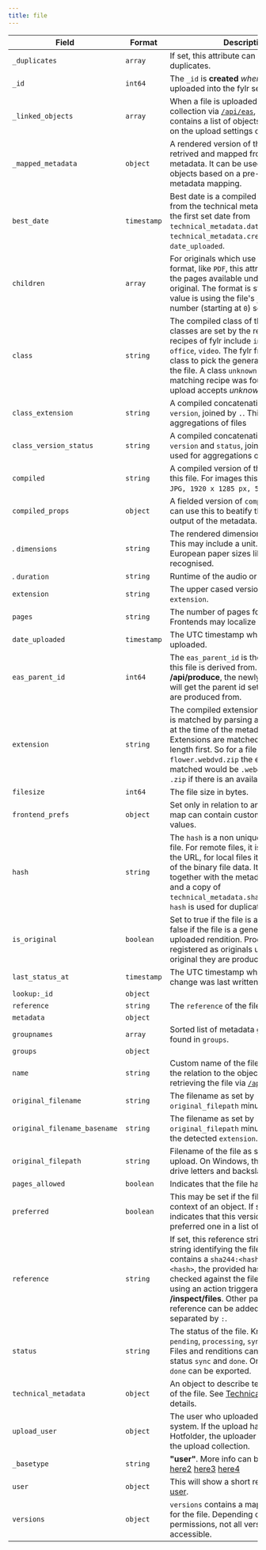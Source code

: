 ```yaml
---
title: file
---
```


<table><thead><tr><th width="300">Field</th><th width="155">Format</th><th>Description</th></tr></thead><tbody><tr><td><code>_duplicates</code></td><td><code>array</code></td><td>If set, this attribute can hold an array of duplicates.</td></tr><tr><td><code>_id</code></td><td><code>int64</code></td><td>The <code>_id</code> is <strong>created</strong> <em>when</em> a file is uploaded into the fylr server.</td></tr><tr><td><code>_linked_objects</code></td><td><code>array</code></td><td>When a file is uploaded and linked to a collection via <a href="https://docs.fylr.io/for-developers/api/endpoints/api-eas"><code>/api/eas</code></a>, the attribute contains a list of objects created based on the upload settings of that collection.</td></tr><tr><td><code>_mapped_metadata</code></td><td><code>object</code></td><td>A rendered version of the object data retrived and mapped from this file's metadata. It can be used to create objects based on a pre-configured metadata mapping.</td></tr><tr><td><code>best_date</code></td><td><code>timestamp</code></td><td>Best date is a compiled UTC timestamp from the technical metadata. <strong>fylr</strong> uses the first set date from <code>technical_metadata.date_time_original</code>, <code>technical_metadata.create_date</code>, <code>date_uploaded</code>.</td></tr><tr><td><code>children</code></td><td><code>array</code></td><td>For originals which use a pageable format, like <code>PDF</code>, this attribute contains the pages available underneath the original. The format is string and the value is using the file's <code>_id</code> and the page number (starting at <code>0</code>) separated by <code>/</code>.</td></tr><tr><td><code>class</code></td><td><code>string</code></td><td>The compiled class of the file. The classes are set by the recipe. Standard recipes of fylr include <code>image</code>, <code>audio</code>, <code>office</code>, <code>video</code>. The fylr frontend uses the class to pick the general player to view the file. A class <code>unknown</code> is assigned if no matching recipe was found but the upload accepts <em>unknown types</em>.</td></tr><tr><td><code>class_extension</code></td><td><code>string</code></td><td>A compiled concatenation of <code>class</code>, <code>version</code>, joined by <code>.</code>. This is used for aggregations of files</td></tr><tr><td><code>class_version_status</code></td><td><code>string</code></td><td>A compiled concatenation of <code>class</code>, <code>version</code> and <code>status</code>, joined by <code>.</code>. This is used for aggregations of file status.</td></tr><tr><td><code>compiled</code></td><td><code>string</code></td><td>A compiled version of the metadata for this file. For images this looks like this: <code>JPG, 1920 x 1285 px, 569.5 kB</code>.</td></tr><tr><td><code>compiled_props</code></td><td><code>object</code></td><td>A fielded version of <code>compiled</code>. Frontends can use this to beatify the compiled output of the metadata.</td></tr><tr><td>.   <code>dimensions</code></td><td><code>string</code></td><td>The rendered dimensions for this file. This may include a unit. For page sizes European paper sizes like A4 will be recognised.</td></tr><tr><td> .  <code>duration</code></td><td><code>string</code></td><td>Runtime of the audio or video file.</td></tr><tr><td>    <code>extension</code></td><td><code>string</code></td><td>The upper cased version of the <code>extension</code>.</td></tr><tr><td>    <code>pages</code></td><td><code>string</code></td><td>The number of pages followed by a <code>p.</code>. Frontends may localize this manually.</td></tr><tr><td><code>date_uploaded</code></td><td><code>timestamp</code></td><td>The UTC timestamp when this file was uploaded.</td></tr><tr><td><code>eas_parent_id</code></td><td><code>int64</code></td><td>The <code>eas_parent_id</code> is the id of the file this file is derived from. When using <strong>/api/produce</strong>, the newly produced files will get the parent id set to the file they are produced from.</td></tr><tr><td><code>extension</code></td><td><code>string</code></td><td>The compiled extension of the file. This is matched by parsing available recipes at the time of the metadata generation. Extensions are matched by longer length first. So for a file <code>flower.webdvd.zip</code> the extension matched would be <code>.webdvd.zip</code> and not <code>.zip</code> if there is an available recipe.</td></tr><tr><td><code>filesize</code></td><td><code>int64</code></td><td>The file size in bytes.</td></tr><tr><td><code>frontend_prefs</code></td><td><code>object</code></td><td>Set only in relation to an object. This map can contain custom attributes and values.</td></tr><tr><td><code>hash</code></td><td><code>string</code></td><td>The <code>hash</code> is a non unique identifier of the file. For remote files, it is the <a href="https://en.wikipedia.org/wiki/Md5sum"><strong>md5sum</strong></a> of the URL, for local files it is the <a href="https://en.wikipedia.org/wiki/SHA-2"><strong>SHA-256</strong></a> of the binary file data. It is calculated together with the metadata for the file and a copy of <code>technical_metadata.sha256_hash</code>. The <code>hash</code> is used for duplicate detection.</td></tr><tr><td><code>is_original</code></td><td><code>boolean</code></td><td>Set to true if the file is an original. It is false if the file is a generated or uploaded rendition. Produced files are registered as originals underneath the original they are produced from.</td></tr><tr><td><code>last_status_at</code></td><td><code>timestamp</code></td><td>The UTC timestamp when the last status change was last written to the database.</td></tr><tr><td><code>lookup:_id</code></td><td><code>object</code></td><td></td></tr><tr><td>    <code>reference</code></td><td><code>string</code></td><td>The <code>reference</code> of the file to look up.</td></tr><tr><td><code>metadata</code></td><td><code>object</code></td><td></td></tr><tr><td>    <code>groupnames</code></td><td><code>array</code></td><td>Sorted list of metadata group names found in <code>groups</code>.</td></tr><tr><td>    <code>groups</code></td><td><code>object</code></td><td></td></tr><tr><td><code>name</code></td><td><code>string</code></td><td>Custom name of the file. This is set in the relation to the object. When retrieving the file via <a href="https://docs.fylr.io/for-developers/api/endpoints/api-eas"><code>/api/eas</code></a>.</td></tr><tr><td><code>original_filename</code></td><td><code>string</code></td><td>The filename as set by <code>original_filepath</code> minus the path.</td></tr><tr><td><code>original_filename_basename</code></td><td><code>string</code></td><td>The filename as set by <code>original_filepath</code> minus the path and the detected <code>extension</code>.</td></tr><tr><td><code>original_filepath</code></td><td><code>string</code></td><td>Filename of the file as set during the upload. On Windows, this can contain drive letters and backslashes.</td></tr><tr><td><code>pages_allowed</code></td><td><code>boolean</code></td><td>Indicates that the file has pages.</td></tr><tr><td><code>preferred</code></td><td><code>boolean</code></td><td>This may be set if the file is in the context of an object. If set, preferred indicates that this version is the preferred one in a list of other versions.</td></tr><tr><td><code>reference</code></td><td><code>string</code></td><td>If set, this reference string is a unique string identifying the file. If the reference contains a <code>sha244:&#x3C;hash></code> or <code>sha256:&#x3C;hash></code>, the provided hash can be checked against the file's checksum using an action triggerable in <strong>/inspect/files</strong>. Other parts of the reference can be added but must be separated by <code>:</code>.</td></tr><tr><td><code>status</code></td><td><code>string</code></td><td>The status of the file. Known states are: <code>pending</code>, <code>processing</code>, <code>sync</code>, <code>done</code>, <code>failed</code>. Files and renditions can be accessed in status <code>sync</code> and <code>done</code>. Only files in state <code>done</code> can be exported.</td></tr><tr><td><code>technical_metadata</code></td><td><code>object</code></td><td>An object to describe technical aspects of the file. See <a href="https://docs.fylr.io/for-developers/system-data-types/file#technical_metadata">Technical Metadata</a> for details.</td></tr><tr><td><code>upload_user</code></td><td><code>object</code></td><td>The user who uploaded this file into the system. If the upload happens via Hotfolder, the uploader is the owner of the upload collection.</td></tr><tr><td>    <code>_basetype</code></td><td><code>string</code></td><td><strong>"user"</strong>. More info can be found <a href="user.md">here</a> <a href="../system-data-types/user.md">here2</a> <a href="../../for-developers/system-data-types/user.md">here3</a> <a href="https://docs.fylr.io/for-developers/system-data-types/user">here4</a></td></tr><tr><td>    <code>user</code></td><td><code>object</code></td><td>This will show a short representation of <a href="https://docs.fylr.io/for-developers/system-data-types/user">user</a>.</td></tr><tr><td><code>versions</code></td><td><code>object</code></td><td><code>versions</code> contains a map with renditions for the file. Depending on the users permissions, not all versions might be accessible.</td></tr></tbody></table>
